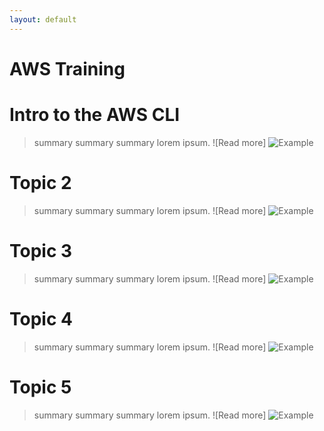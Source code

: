 ```yaml
---
layout: default
---
```


# AWS Training

# Intro to the AWS CLI
> summary summary summary lorem ipsum. ![Read more]
![Example](./images/example.jpg)

# Topic 2
> summary summary summary lorem ipsum. ![Read more]
![Example](./images/example.jpg)

# Topic 3
> summary summary summary lorem ipsum. ![Read more]
![Example](./images/example.jpg)

# Topic 4
> summary summary summary lorem ipsum. ![Read more]
![Example](./images/example.jpg)

# Topic 5
> summary summary summary lorem ipsum. ![Read more]
![Example](./images/example.jpg)

